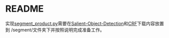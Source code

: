 # README

实现[segment_product.py](segment_product.py)需要在[Salient-Object-Detection](<https://github.com/Joker316701882/Salient-Object-Detection>)和[CRF](<https://github.com/Andrew-Qibin/dss_crf>)下载内容放置到 /segment/文件夹下并按照说明完成准备工作。

